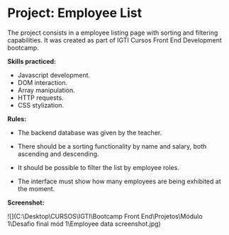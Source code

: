 # Project: Employee List
The project consists in a employee listing page with sorting and filtering capabilities. It was created as part of IGTI Cursos Front End Development bootcamp.

**Skills practiced:**

- Javascript development.
- DOM interaction.
- Array manipulation.
- HTTP requests.
- CSS stylization.

**Rules:**

- The backend database was given by the teacher.

- There should be a sorting functionality by name and salary, both ascending and descending.

- It should be possible to filter the list by employee roles.

- The interface must show how many employees are being exhibited at the moment.

  

**Screenshot:**

![](C:\Desktop\CURSOS\IGTI\Bootcamp Front End\Projetos\Módulo 1\Desafio final mód 1\Employee data screenshot.jpg)